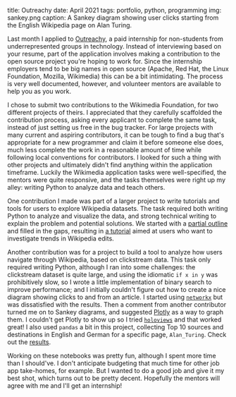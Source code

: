 title: Outreachy
date: April 2021
tags: portfolio, python, programming
img: sankey.png
caption: A Sankey diagram showing user clicks starting from the English Wikipedia page on Alan Turing.

Last month I applied to [Outreachy](https://www.outreachy.org/), a paid internship for non-students from underrepresented groups in technology. Instead of interviewing based on your resume, part of the application involves making a contribution to the open source project you're hoping to work for. Since the internship employers tend to be big names in open source (Apache, Red Hat, the Linux Foundation, Mozilla, Wikimedia) this can be a bit intimidating. The process is very well documented, however, and volunteer mentors are available to help you as you work.

I chose to submit two contributions to the Wikimedia Foundation, for two different projects of theirs. I appreciated that they carefully scaffolded the contribution process, asking every applicant to complete the same task, instead of just setting us free in the bug tracker. For large projects with many current and aspiring contributors, it can be tough to find a bug that's appropriate for a new programmer and claim it before someone else does, much less complete the work in a reasonable amount of time while following local conventions for contributors. I looked for such a thing with other projects and ultimately didn't find anything within the application timeframe. Luckily the Wikimedia application tasks were well-specified, the mentors were quite responsive, and the tasks themselves were right up my alley: writing Python to analyze data and teach others.

One contribution I made was part of a larger project to write tutorials and tools for users to explore Wikipedia datasets. The task required both writing Python to analyze and visualize the data, and strong technical writing to explain the problem and potential  solutions. We started with a [partial outline](https://public.paws.wmcloud.org/User:Isaac_(WMF)/Outreachy%20Summer%202021/Wikipedia_Edit_Tags.ipynb) and filled in the gaps, resulting in [a tutorial](https://public.paws.wmcloud.org/User:Christalee_b/[Outreachy]%20Wikipedia%20Edit%20Tags.ipynb) aimed at users who want to investigate trends in Wikipedia edits.

Another contribution was for a project to build a tool to analyze how users navigate through Wikipedia, based on clickstream data. This task only required writing Python, although I ran into some challenges: the clickstream dataset is quite large, and using the idiomatic `if x in y` was prohibitively slow, so I wrote a little implementation of binary search to improve performance; and I initially couldn't figure out how to create a nice diagram showing clicks to and from an article. I started using [`networkx`](https://networkx.org/documentation/stable/auto_examples/index.html) but was dissatisfied with the results. Then a comment from another contributor turned me on to Sankey diagrams, and suggested [Plotly](https://plotly.com/python/) as a way to graph them. I couldn't get Plotly to show up so I tried [`holoviews`](http://holoviews.org/gallery/index.html) and that worked great! I also used `pandas` a bit in this project, collecting Top 10 sources and destinations in English and German for a specific page, `Alan_Turing`. Check out the [results](https://public.paws.wmcloud.org/User:Christalee_b/[Outreachy]%20Wikipedia%20Clickstream.ipynb).

Working on these notebooks was pretty fun, although I spent more time than I should've. I don't anticipate budgeting that much time for other job app take-homes, for example. But I wanted to do a good job and give it my best shot, which turns out to be pretty decent. Hopefully the mentors will agree with me and I'll get an internship!

